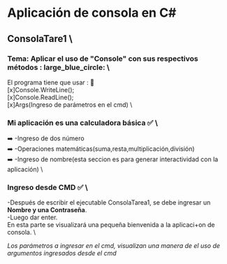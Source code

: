 # Aplicación de consola en C#
## ConsolaTare1 \
### Tema: Aplicar el uso de "Console" con sus respectivos métodos : large_blue_circle: \

El programa tiene que usar : :scroll: \
[x]Console.WriteLine(); \
[x]Console.ReadLine(); \
[x]Args(Ingreso de parámetros en el cmd) \

### Mi aplicación es una calculadora básica :white_check_mark: \ 
:arrow_right: -Ingreso de dos número \
:arrow_right: -Operaciones matemáticas(suma,resta,multiplicación,división) \
:arrow_right: -Ingreso de nombre(esta seccion es para generar interactividad con la aplicación) \

### Ingreso desde CMD :white_check_mark: \
-Después de escribir el ejecutable ConsolaTarea1, se debe ingresar un **Nombre y una Contraseña**. \
-Luego dar enter. \
En esta parte se visualizará una pequeña bienvenida a la aplicaci+on de consola. \

*Los parámetros a ingresar en el cmd, visualizan una manera de el uso de argumentos ingresados desde el cmd*


